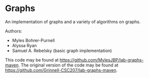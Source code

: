 # Graphs

An implementation of graphs and a variety of algorithms on graphs.

Authors:

* Myles Bohrer-Purnell
* Alyssa Ryan
* Samuel A. Rebelsky (basic graph implementation)

This code may be found at <https://github.com/MylesJBP/lab-graphs-maven>.
The original version of the code may be found at <https://github.com/Grinnell-CSC207/lab-graphs-maven>.
